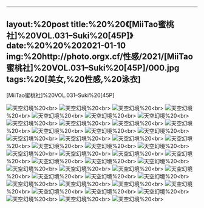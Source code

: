 ﻿---
layout:%20post
title:%20%20《[MiiTao蜜桃社]%20VOL.031–Suki%20[45P]》
date:%20%20%202021-01-10
img:%20http://photo.orgx.cf/性感/2021/[MiiTao蜜桃社]%20VOL.031–Suki%20[45P]/000.jpg
tags:%20[美女,%20性感,%20泳衣]
---

[MiiTao蜜桃社]%20VOL.031–Suki%20[45P]



![天空幻境](http://photo.orgx.cf/性感/2021/[MiiTao蜜桃社]%20VOL.031–Suki%20[45P]/001.jpg%20''天空幻境'')%20<br>
![天空幻境](http://photo.orgx.cf/性感/2021/[MiiTao蜜桃社]%20VOL.031–Suki%20[45P]/002.jpg%20''天空幻境'')%20<br>
![天空幻境](http://photo.orgx.cf/性感/2021/[MiiTao蜜桃社]%20VOL.031–Suki%20[45P]/003.jpg%20''天空幻境'')%20<br>
![天空幻境](http://photo.orgx.cf/性感/2021/[MiiTao蜜桃社]%20VOL.031–Suki%20[45P]/004.jpg%20''天空幻境'')%20<br>
![天空幻境](http://photo.orgx.cf/性感/2021/[MiiTao蜜桃社]%20VOL.031–Suki%20[45P]/005.jpg%20''天空幻境'')%20<br>
![天空幻境](http://photo.orgx.cf/性感/2021/[MiiTao蜜桃社]%20VOL.031–Suki%20[45P]/006.jpg%20''天空幻境'')%20<br>
![天空幻境](http://photo.orgx.cf/性感/2021/[MiiTao蜜桃社]%20VOL.031–Suki%20[45P]/007.jpg%20''天空幻境'')%20<br>
![天空幻境](http://photo.orgx.cf/性感/2021/[MiiTao蜜桃社]%20VOL.031–Suki%20[45P]/008.jpg%20''天空幻境'')%20<br>
![天空幻境](http://photo.orgx.cf/性感/2021/[MiiTao蜜桃社]%20VOL.031–Suki%20[45P]/009.jpg%20''天空幻境'')%20<br>
![天空幻境](http://photo.orgx.cf/性感/2021/[MiiTao蜜桃社]%20VOL.031–Suki%20[45P]/010.jpg%20''天空幻境'')%20<br>
![天空幻境](http://photo.orgx.cf/性感/2021/[MiiTao蜜桃社]%20VOL.031–Suki%20[45P]/011.jpg%20''天空幻境'')%20<br>
![天空幻境](http://photo.orgx.cf/性感/2021/[MiiTao蜜桃社]%20VOL.031–Suki%20[45P]/012.jpg%20''天空幻境'')%20<br>
![天空幻境](http://photo.orgx.cf/性感/2021/[MiiTao蜜桃社]%20VOL.031–Suki%20[45P]/013.jpg%20''天空幻境'')%20<br>
![天空幻境](http://photo.orgx.cf/性感/2021/[MiiTao蜜桃社]%20VOL.031–Suki%20[45P]/014.jpg%20''天空幻境'')%20<br>
![天空幻境](http://photo.orgx.cf/性感/2021/[MiiTao蜜桃社]%20VOL.031–Suki%20[45P]/015.jpg%20''天空幻境'')%20<br>
![天空幻境](http://photo.orgx.cf/性感/2021/[MiiTao蜜桃社]%20VOL.031–Suki%20[45P]/016.jpg%20''天空幻境'')%20<br>
![天空幻境](http://photo.orgx.cf/性感/2021/[MiiTao蜜桃社]%20VOL.031–Suki%20[45P]/017.jpg%20''天空幻境'')%20<br>
![天空幻境](http://photo.orgx.cf/性感/2021/[MiiTao蜜桃社]%20VOL.031–Suki%20[45P]/018.jpg%20''天空幻境'')%20<br>
![天空幻境](http://photo.orgx.cf/性感/2021/[MiiTao蜜桃社]%20VOL.031–Suki%20[45P]/019.jpg%20''天空幻境'')%20<br>
![天空幻境](http://photo.orgx.cf/性感/2021/[MiiTao蜜桃社]%20VOL.031–Suki%20[45P]/020.jpg%20''天空幻境'')%20<br>
![天空幻境](http://photo.orgx.cf/性感/2021/[MiiTao蜜桃社]%20VOL.031–Suki%20[45P]/021.jpg%20''天空幻境'')%20<br>
![天空幻境](http://photo.orgx.cf/性感/2021/[MiiTao蜜桃社]%20VOL.031–Suki%20[45P]/022.jpg%20''天空幻境'')%20<br>
![天空幻境](http://photo.orgx.cf/性感/2021/[MiiTao蜜桃社]%20VOL.031–Suki%20[45P]/023.jpg%20''天空幻境'')%20<br>
![天空幻境](http://photo.orgx.cf/性感/2021/[MiiTao蜜桃社]%20VOL.031–Suki%20[45P]/024.jpg%20''天空幻境'')%20<br>
![天空幻境](http://photo.orgx.cf/性感/2021/[MiiTao蜜桃社]%20VOL.031–Suki%20[45P]/025.jpg%20''天空幻境'')%20<br>
![天空幻境](http://photo.orgx.cf/性感/2021/[MiiTao蜜桃社]%20VOL.031–Suki%20[45P]/026.jpg%20''天空幻境'')%20<br>
![天空幻境](http://photo.orgx.cf/性感/2021/[MiiTao蜜桃社]%20VOL.031–Suki%20[45P]/027.jpg%20''天空幻境'')%20<br>
![天空幻境](http://photo.orgx.cf/性感/2021/[MiiTao蜜桃社]%20VOL.031–Suki%20[45P]/028.jpg%20''天空幻境'')%20<br>
![天空幻境](http://photo.orgx.cf/性感/2021/[MiiTao蜜桃社]%20VOL.031–Suki%20[45P]/029.jpg%20''天空幻境'')%20<br>
![天空幻境](http://photo.orgx.cf/性感/2021/[MiiTao蜜桃社]%20VOL.031–Suki%20[45P]/030.jpg%20''天空幻境'')%20<br>
![天空幻境](http://photo.orgx.cf/性感/2021/[MiiTao蜜桃社]%20VOL.031–Suki%20[45P]/031.jpg%20''天空幻境'')%20<br>
![天空幻境](http://photo.orgx.cf/性感/2021/[MiiTao蜜桃社]%20VOL.031–Suki%20[45P]/032.jpg%20''天空幻境'')%20<br>
![天空幻境](http://photo.orgx.cf/性感/2021/[MiiTao蜜桃社]%20VOL.031–Suki%20[45P]/033.jpg%20''天空幻境'')%20<br>
![天空幻境](http://photo.orgx.cf/性感/2021/[MiiTao蜜桃社]%20VOL.031–Suki%20[45P]/034.jpg%20''天空幻境'')%20<br>
![天空幻境](http://photo.orgx.cf/性感/2021/[MiiTao蜜桃社]%20VOL.031–Suki%20[45P]/035.jpg%20''天空幻境'')%20<br>
![天空幻境](http://photo.orgx.cf/性感/2021/[MiiTao蜜桃社]%20VOL.031–Suki%20[45P]/036.jpg%20''天空幻境'')%20<br>
![天空幻境](http://photo.orgx.cf/性感/2021/[MiiTao蜜桃社]%20VOL.031–Suki%20[45P]/037.jpg%20''天空幻境'')%20<br>
![天空幻境](http://photo.orgx.cf/性感/2021/[MiiTao蜜桃社]%20VOL.031–Suki%20[45P]/038.jpg%20''天空幻境'')%20<br>
![天空幻境](http://photo.orgx.cf/性感/2021/[MiiTao蜜桃社]%20VOL.031–Suki%20[45P]/039.jpg%20''天空幻境'')%20<br>
![天空幻境](http://photo.orgx.cf/性感/2021/[MiiTao蜜桃社]%20VOL.031–Suki%20[45P]/040.jpg%20''天空幻境'')%20<br>
![天空幻境](http://photo.orgx.cf/性感/2021/[MiiTao蜜桃社]%20VOL.031–Suki%20[45P]/041.jpg%20''天空幻境'')%20<br>
![天空幻境](http://photo.orgx.cf/性感/2021/[MiiTao蜜桃社]%20VOL.031–Suki%20[45P]/042.jpg%20''天空幻境'')%20<br>
![天空幻境](http://photo.orgx.cf/性感/2021/[MiiTao蜜桃社]%20VOL.031–Suki%20[45P]/043.jpg%20''天空幻境'')%20<br>
![天空幻境](http://photo.orgx.cf/性感/2021/[MiiTao蜜桃社]%20VOL.031–Suki%20[45P]/044.jpg%20''天空幻境'')%20<br>
![天空幻境](http://photo.orgx.cf/性感/2021/[MiiTao蜜桃社]%20VOL.031–Suki%20[45P]/045.jpg%20''天空幻境'')%20<br>